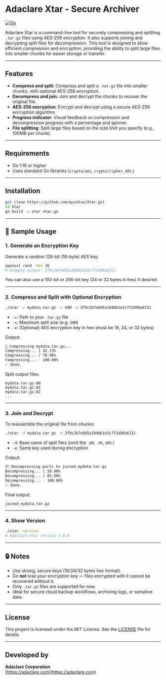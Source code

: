 # Adaclare Xtar - Secure Archiver

[![Go](https://github.com/quietvw/Xtar/actions/workflows/go.yml/badge.svg)](https://github.com/quietvw/Xtar/actions/workflows/go.yml)

Adaclare Xtar is a command-line tool for securely compressing and splitting `.tar.gz` files using AES-256 encryption. It also supports joining and decrypting split files for decompression. This tool is designed to allow efficient compression and encryption, providing the ability to split large files into smaller chunks for easier storage or transfer.

---

## Features

- **Compress and split**: Compress and split a `.tar.gz` file into smaller chunks, with optional AES-256 encryption.
- **Decompress and join**: Join and decrypt the chunks to recover the original file.
- **AES-256 encryption**: Encrypt and decrypt using a secure AES-256 encryption algorithm.
- **Progress indicator**: Visual feedback on compression and decompression progress with a percentage and spinner.
- **File splitting**: Split large files based on the size limit you specify (e.g., 100MB per chunk).

---

## Requirements

- Go 1.18 or higher
- Uses standard Go libraries (`crypto/aes`, `crypto/cipher`, etc.)

---

## Installation

```bash
git clone https://github.com/quietvw/Xtar.git
cd Xtar
go build -o xtar xtar.go
```

---

## 🔧 Sample Usage

### 1. Generate an Encryption Key

Generate a random 128-bit (16-byte) AES key:

```bash
openssl rand -hex 16
# Example output: 3f9c2b7e8d5a1046b1e3c7f2d98a6721
```

You can also use a 192-bit or 256-bit key (24 or 32 bytes in hex) if desired.

---

### 2. Compress and Split with Optional Encryption

```bash
./xtar -c mydata.tar.gz -s 50M -e 3f9c2b7e8d5a1046b1e3c7f2d98a6721
```

- `-c`: Path to your `.tar.gz` file
- `-s`: Maximum split size (e.g. `50M`)
- `-e`: (Optional) AES encryption key in hex (must be 16, 24, or 32 bytes)

Output:

```bash
🔧 Compressing mydata.tar.gz...
Compressing... | 42.13%
Compressing... / 78.99%
Compressing... - 100.00%
✅ Done.
```

Split output files:
```
mydata.tar.gz.00
mydata.tar.gz.01
mydata.tar.gz.02
...
```

---

### 3. Join and Decrypt

To reassemble the original file from chunks:

```bash
./xtar -d mydata.tar.gz -e 3f9c2b7e8d5a1046b1e3c7f2d98a6721
```

- `-d`: Base name of split files (omit the `.00`, `.01`, etc.)
- `-e`: Same key used during encryption

Output:

```bash
📦 Decompressing parts to joined_mydata.tar.gz
Decompressing... | 50.00%
Decompressing... / 85.00%
Decompressing... - 100.00%
✅ Done.
```

Final output:
```
joined_mydata.tar.gz
```

---

### 4. Show Version

```bash
./xtar -version
# Adaclare Xtar version 1.0.0
```

---

## 🔒 Notes

- Use strong, secure keys (16/24/32 bytes hex format).
- Do **not** lose your encryption key — files encrypted with it cannot be recovered without it.
- Only `.tar.gz` files are supported for now.
- Ideal for secure cloud backup workflows, archiving logs, or sensitive data.

---

## License

This project is licensed under the MIT License. See the [LICENSE](LICENSE) file for details.

---

## Developed by

**Adaclare Corporation**  
[https://adaclare.com](https://adaclare.com)
